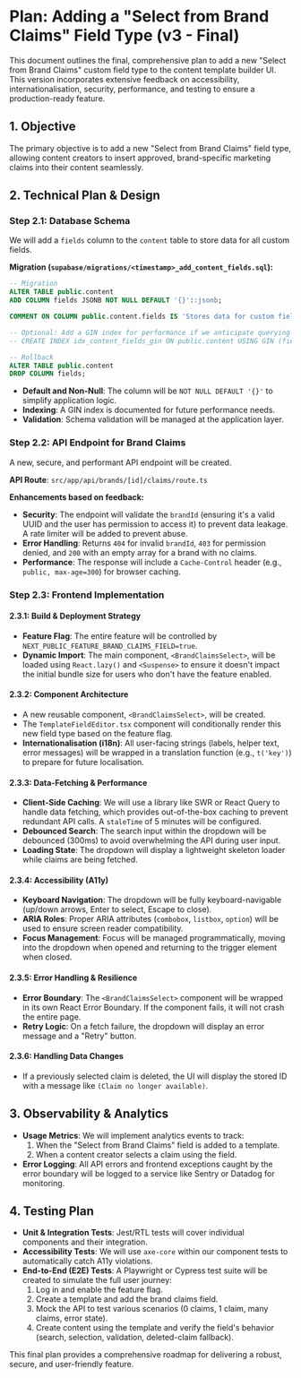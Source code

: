 # Plan: Adding a "Select from Brand Claims" Field Type (v3 - Final)

This document outlines the final, comprehensive plan to add a new "Select from Brand Claims" custom field type to the content template builder UI. This version incorporates extensive feedback on accessibility, internationalisation, security, performance, and testing to ensure a production-ready feature.

## 1. Objective

The primary objective is to add a new "Select from Brand Claims" field type, allowing content creators to insert approved, brand-specific marketing claims into their content seamlessly.

## 2. Technical Plan & Design

### Step 2.1: Database Schema

We will add a `fields` column to the `content` table to store data for all custom fields.

**Migration (`supabase/migrations/<timestamp>_add_content_fields.sql`):**

```sql
-- Migration
ALTER TABLE public.content
ADD COLUMN fields JSONB NOT NULL DEFAULT '{}'::jsonb;

COMMENT ON COLUMN public.content.fields IS 'Stores data for custom fields defined in a content template.';

-- Optional: Add a GIN index for performance if we anticipate querying the JSONB fields directly.
-- CREATE INDEX idx_content_fields_gin ON public.content USING GIN (fields);

-- Rollback
ALTER TABLE public.content
DROP COLUMN fields;
```

*   **Default and Non-Null**: The column will be `NOT NULL DEFAULT '{}'` to simplify application logic.
*   **Indexing**: A GIN index is documented for future performance needs.
*   **Validation**: Schema validation will be managed at the application layer.

### Step 2.2: API Endpoint for Brand Claims

A new, secure, and performant API endpoint will be created.

**API Route**: `src/app/api/brands/[id]/claims/route.ts`

**Enhancements based on feedback:**
*   **Security**: The endpoint will validate the `brandId` (ensuring it's a valid UUID and the user has permission to access it) to prevent data leakage. A rate limiter will be added to prevent abuse.
*   **Error Handling**: Returns `404` for invalid `brandId`, `403` for permission denied, and `200` with an empty array for a brand with no claims.
*   **Performance**: The response will include a `Cache-Control` header (e.g., `public, max-age=300`) for browser caching.

### Step 2.3: Frontend Implementation

#### 2.3.1: Build & Deployment Strategy
*   **Feature Flag**: The entire feature will be controlled by `NEXT_PUBLIC_FEATURE_BRAND_CLAIMS_FIELD=true`.
*   **Dynamic Import**: The main component, `<BrandClaimsSelect>`, will be loaded using `React.lazy()` and `<Suspense>` to ensure it doesn't impact the initial bundle size for users who don't have the feature enabled.

#### 2.3.2: Component Architecture
*   A new reusable component, `<BrandClaimsSelect>`, will be created.
*   The `TemplateFieldEditor.tsx` component will conditionally render this new field type based on the feature flag.
*   **Internationalisation (i18n)**: All user-facing strings (labels, helper text, error messages) will be wrapped in a translation function (e.g., `t('key')`) to prepare for future localisation.

#### 2.3.3: Data-Fetching & Performance
*   **Client-Side Caching**: We will use a library like SWR or React Query to handle data fetching, which provides out-of-the-box caching to prevent redundant API calls. A `staleTime` of 5 minutes will be configured.
*   **Debounced Search**: The search input within the dropdown will be debounced (300ms) to avoid overwhelming the API during user input.
*   **Loading State**: The dropdown will display a lightweight skeleton loader while claims are being fetched.

#### 2.3.4: Accessibility (A11y)
*   **Keyboard Navigation**: The dropdown will be fully keyboard-navigable (up/down arrows, Enter to select, Escape to close).
*   **ARIA Roles**: Proper ARIA attributes (`combobox`, `listbox`, `option`) will be used to ensure screen reader compatibility.
*   **Focus Management**: Focus will be managed programmatically, moving into the dropdown when opened and returning to the trigger element when closed.

#### 2.3.5: Error Handling & Resilience
*   **Error Boundary**: The `<BrandClaimsSelect>` component will be wrapped in its own React Error Boundary. If the component fails, it will not crash the entire page.
*   **Retry Logic**: On a fetch failure, the dropdown will display an error message and a "Retry" button.

#### 2.3.6: Handling Data Changes
*   If a previously selected claim is deleted, the UI will display the stored ID with a message like `(Claim no longer available)`.

## 3. Observability & Analytics

*   **Usage Metrics**: We will implement analytics events to track:
    1.  When the "Select from Brand Claims" field is added to a template.
    2.  When a content creator selects a claim using the field.
*   **Error Logging**: All API errors and frontend exceptions caught by the error boundary will be logged to a service like Sentry or Datadog for monitoring.

## 4. Testing Plan

*   **Unit & Integration Tests**: Jest/RTL tests will cover individual components and their integration.
*   **Accessibility Tests**: We will use `axe-core` within our component tests to automatically catch A11y violations.
*   **End-to-End (E2E) Tests**: A Playwright or Cypress test suite will be created to simulate the full user journey:
    1.  Log in and enable the feature flag.
    2.  Create a template and add the brand claims field.
    3.  Mock the API to test various scenarios (0 claims, 1 claim, many claims, error state).
    4.  Create content using the template and verify the field's behavior (search, selection, validation, deleted-claim fallback).

This final plan provides a comprehensive roadmap for delivering a robust, secure, and user-friendly feature. 